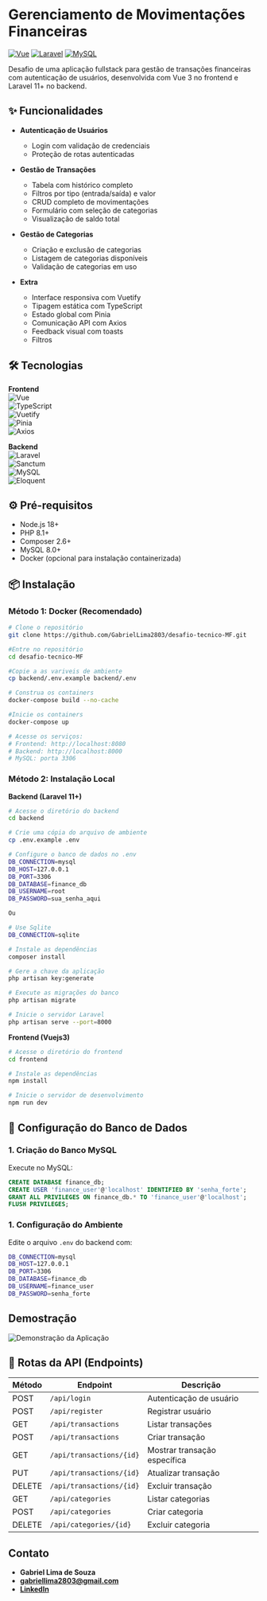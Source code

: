 # Gerenciamento de Movimentações Financeiras

[![Vue](https://img.shields.io/badge/Vue-3.x-4FC08D?logo=vuedotjs)](https://vuejs.org/)
[![Laravel](https://img.shields.io/badge/Laravel-11+-FF2D20?logo=laravel)](https://laravel.com/)
[![MySQL](https://img.shields.io/badge/MySQL-8.0-4479A1?logo=mysql)](https://www.mysql.com/)

Desafio de uma aplicação fullstack para gestão de transações financeiras com autenticação de usuários, desenvolvida com Vue 3 no frontend e Laravel 11+ no backend.

## ✨ Funcionalidades

- **Autenticação de Usuários**
  - Login com validação de credenciais
  - Proteção de rotas autenticadas

- **Gestão de Transações**
  - Tabela com histórico completo
  - Filtros por tipo (entrada/saída) e valor
  - CRUD completo de movimentações
  - Formulário com seleção de categorias
  - Visualização de saldo total

- **Gestão de Categorias**
  - Criação e exclusão de categorias
  - Listagem de categorias disponíveis
  - Validação de categorias em uso

- **Extra**
  - Interface responsiva com Vuetify
  - Tipagem estática com TypeScript
  - Estado global com Pinia
  - Comunicação API com Axios
  - Feedback visual com toasts
  - Filtros

## 🛠 Tecnologias

**Frontend**  
![Vue](https://img.shields.io/badge/-Vue%203-4FC08D?logo=vuedotjs)  
![TypeScript](https://img.shields.io/badge/-TypeScript-3178C6?logo=typescript)  
![Vuetify](https://img.shields.io/badge/-Vuetify-1867C0?logo=vuetify)  
![Pinia](https://img.shields.io/badge/-Pinia-FFD02F?logo=pinia)  
![Axios](https://img.shields.io/badge/-Axios-5A29E4?logo=axios)

**Backend**  
![Laravel](https://img.shields.io/badge/-Laravel%2011+-FF2D20?logo=laravel)  
![Sanctum](https://img.shields.io/badge/-Sanctum-FF2D20?logo=laravel)  
![MySQL](https://img.shields.io/badge/-MySQL%208.0-4479A1?logo=mysql)  
![Eloquent](https://img.shields.io/badge/-Eloquent-FF2D20?logo=laravel)

## ⚙️ Pré-requisitos

- Node.js 18+
- PHP 8.1+
- Composer 2.6+
- MySQL 8.0+
- Docker (opcional para instalação containerizada)

## 📦 Instalação

### Método 1: Docker (Recomendado)

```bash
# Clone o repositório
git clone https://github.com/GabrielLima2803/desafio-tecnico-MF.git

#Entre no repositório
cd desafio-tecnico-MF

#Copie a as variveis de ambiente
cp backend/.env.example backend/.env

# Construa os containers
docker-compose build --no-cache

#Inicie os containers
docker-compose up 

# Acesse os serviços:
# Frontend: http://localhost:8080
# Backend: http://localhost:8000
# MySQL: porta 3306
```

### Método 2: Instalação Local

**Backend (Laravel 11+)**
```bash
# Acesse o diretório do backend
cd backend

# Crie uma cópia do arquivo de ambiente
cp .env.example .env

# Configure o banco de dados no .env
DB_CONNECTION=mysql
DB_HOST=127.0.0.1
DB_PORT=3306
DB_DATABASE=finance_db
DB_USERNAME=root
DB_PASSWORD=sua_senha_aqui

Ou

# Use Sqlite
DB_CONNECTION=sqlite

# Instale as dependências
composer install

# Gere a chave da aplicação
php artisan key:generate

# Execute as migrações do banco
php artisan migrate

# Inicie o servidor Laravel
php artisan serve --port=8000
```

**Frontend (Vuejs3)**
```bash
# Acesse o diretório do frontend
cd frontend

# Instale as dependências
npm install

# Inicie o servidor de desenvolvimento
npm run dev
```

## 🔧 Configuração do Banco de Dados

### 1. Criação do Banco MySQL
Execute no MySQL:
```sql
CREATE DATABASE finance_db;
CREATE USER 'finance_user'@'localhost' IDENTIFIED BY 'senha_forte';
GRANT ALL PRIVILEGES ON finance_db.* TO 'finance_user'@'localhost';
FLUSH PRIVILEGES;
```

### 1. Configuração do Ambiente
Edite o arquivo ``.env`` do backend com:

```bash
DB_CONNECTION=mysql
DB_HOST=127.0.0.1
DB_PORT=3306
DB_DATABASE=finance_db
DB_USERNAME=finance_user
DB_PASSWORD=senha_forte
```

## Demostração
![Demonstração da Aplicação](./docs/mf-desafio.gif)


## 🔄 Rotas da API (Endpoints)

| Método | Endpoint                   | Descrição                   |
|--------|----------------------------|-----------------------------|
| POST   | `/api/login`               | Autenticação de usuário     |
| POST   | `/api/register`            | Registrar usuário           |
| GET    | `/api/transactions`        | Listar transações           |
| POST   | `/api/transactions`        | Criar transação             |
| GET    | `/api/transactions/{id}`   | Mostrar transação específica|
| PUT    | `/api/transactions/{id}`   | Atualizar transação         |
| DELETE | `/api/transactions/{id}`   | Excluir transação           |
| GET    | `/api/categories`          | Listar categorias           |
| POST   | `/api/categories`          | Criar categoria             |
| DELETE | `/api/categories/{id}`     | Excluir categoria           |



## Contato

- **Gabriel Lima de Souza**
- **gabriellima2803@gmail.com**
- **[LinkedIn](https://www.linkedin.com/in/gabriel-limadev/)**

